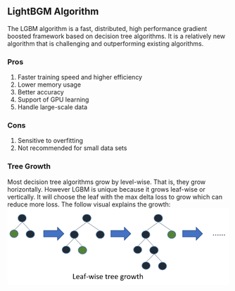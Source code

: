 ## LightBGM Algorithm

The LGBM algorithm is a fast, distributed, high performance gradient boosted framework based on decision tree algorithms. It is a relatively new algorithm that is challenging and outperforming existing algorithms.

### Pros
1. Faster training speed and higher efficiency
2. Lower memory usage
3. Better accuracy
4. Support of GPU learning
5. Handle large-scale data

### Cons
1. Sensitive to overfitting
2. Not recommended for small data sets

### Tree Growth
Most decision tree algorithms grow by level-wise. That is, they grow horizontally. However LGBM is unique because it grows leaf-wise or vertically. It will choose the leaf with the max delta loss to grow which can reduce more loss. The follow visual explains the growth:
![leaf](images/leaf_wise.png)
